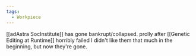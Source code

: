 ```yaml
---
tags:
  - Workpiece
---
```

[[adAstra SocInstitute]] has gone bankrupt/collapsed. 
prolly after [[Genetic Editing at Runtime]] horribly failed 
I didn't like them that much in the beginning, but now they're gone. 
